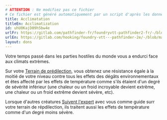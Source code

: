 ```yaml
---
# ATTENTION : Ne modifiez pas ce fichier
# Ce fichier est généré automatiquement par un script d'après les données du module Foundry VTT officiel et de sa traduction
title: Acclimatation
titleEn: Acclimatization
id: uhU0KajD09h5bw4e
urlFr: https://gitlab.com/pathfinder-fr/foundryvtt-pathfinder2-fr/-/blob/master/data/feats/uhU0KajD09h5bw4e.htm
urlEn: https://gitlab.com/hooking/foundry-vtt---pathfinder-2e/-/blob/master/packs/data/feats.db/acclimatization.json
layout: dons
---
```

Votre temps passé dans les parties hostiles du monde vous a endurci face aux climats extrèmes.

Sur votre [Terrain de prédilection](environnement-de-prédilection.html), vous obtenez une résistance égale à la moitié de votre niveau contre tous les effets des dégâts environnementaux et êtes affecté par les effets de température comme s'ils étaient d'un degré de sévérité inférieur (une chaleur ou un froid incroyable devient extrême, une chaleur ou un froid extrême devient sévère, etc).

Lorsque d'autres créatures [Suivent l'expert](../actions/suivre-l-expert.html) avec vous comme guide surr votre terrain de répdilection, ils traitent aussi les effets de température comme d'un degré moins sévère.
